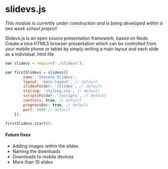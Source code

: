 # slidevs.js

*This module is currently under construction and is being developed within a two week school project!*

Slidevs.js is an open source presentation framework, based on Node. Create a nice HTML5 browser presentation which can be controlled from your mobile phone or tablet by simply writing a main layout and each slide as a individual .html file.

```javascript
var slidevs = require('./slidevs');

var firstSlidevs = slidevs({
        name: 'Stevens Slidevs',
        layout: 'main-layout', // default
        slidesFolder: '/slides', // default
        styling: 'styling.css', // default
        scriptsFolder: '/scripts', // default
        controls: true, // default
        progressBar: true, // default
        port: 5000 // default
    });

firstSlidevs.start();
```

#### Future fixes
- Adding images within the slides
- Naming the downloads
- Downloads to mobile devices
- More than 10 slides